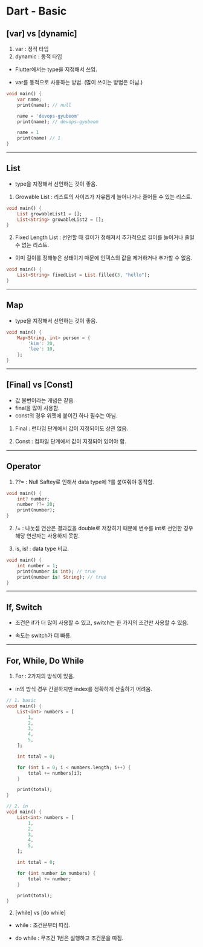 # Dart - Basic

## [var] vs [dynamic]

1. var : 정적 타입
2. dynamic : 동적 타입

- Flutter에서는 type을 지정해서 쓰임.

- var를 동적으로 사용하는 방법. (많이 쓰이는 방법은 아님.)

```dart
void main() {
    var name;
    print(name); // null

    name = 'devops-gyubeom'
    print(name); // devops-gyubeom

    name = 1
    print(name) // 1
}
```

---

## List

- type을 지정해서 선언하는 것이 좋음.

1. Growable List : 리스트의 사이즈가 자유롭게 늘어나거나 줄어들 수 있는 리스트.

```dart
void main() {
    List growableList1 = [];
    List<String> growableList2 = [];
}
```

2. Fixed Length List : 선언할 때 길이가 정해져서 추가적으로 길이를 늘이거나 줄일 수 없는 리스트.

- 이미 길이를 정해놓은 상태이기 때문에 인덱스의 값을 제거하거나 추가할 수 없음.

```dart
void main() {
    List<String> fixedList = List.filled(3, "hello");
}
```

---

## Map

- type을 지정해서 선언하는 것이 좋음.

```dart
void main() {
    Map<String, int> person = {
        'kim': 20,
        'lee': 10,
    };
}
```

---

## [Final] vs [Const]

- 값 불변이라는 개념은 같음.
- final을 많이 사용함.
- const의 경우 위젯에 붙이긴 하나 필수는 아님.

1. Final : 런타임 단계에서 값이 지정되어도 상관 없음.

2. Const : 컴파일 단계에서 값이 지정되어 있어야 함.

---

## Operator

1. ??= : Null Saftey로 인해서 data type에 ?를 붙여줘야 동작함.

```dart
void main() {
    int? number;
    number ??= 20;
    print(number);
}
```

2. /= : 나눗셈 연산은 결과값을 double로 저장히기 때문에 변수를 int로 선언한 경우 해당 연산자는 사용하지 못함.

3. is, is! : data type 비교.

```dart
void main() {
    int number = 1;
    print(number is int); // true
    print(number is! String); // true
}
```

---

## If, Switch

- 조건은 if가 더 많이 사용할 수 있고, switch는 한 가지의 조건만 사용할 수 있음.

- 속도는 switch가 더 빠름.

---

## For, While, Do While

1. For : 2가지의 방식이 있음.

- in의 방식 경우 간결하지만 index를 정확하게 산출하기 어려움.

```dart
// 1. basic
void main() {
    List<int> numbers = [
        1,
        2,
        3,
        4,
        5,
    ];

    int total = 0;

    for (int i = 0; i < numbers.length; i++) {
        total += numbers[i];
    }

    print(total);
}
```

```dart
// 2. in
void main() {
    List<int> numbers = [
        1,
        2,
        3,
        4,
        5,
    ];

    int total = 0;

    for (int number in numbers) {
        total += number;
    }

    print(total);
}
```

2. [while] vs [do while]

- while : 조건문부터 따짐.

- do while : 무조건 1번은 실행하고 조건문을 따짐.
